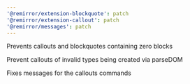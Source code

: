 ```yaml
---
'@remirror/extension-blockquote': patch
'@remirror/extension-callout': patch
'@remirror/messages': patch
---
```


Prevents callouts and blockquotes containing zero blocks

Prevent callouts of invalid types being created via parseDOM

Fixes messages for the callouts commands
